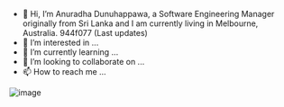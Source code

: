 - 👋 Hi, I’m Anuradha Dunuhappawa, a Software Engineering Manager originally from Sri Lanka and I am currently living in Melbourne, Australia.
  944f077 (Last updates)
- 👀 I’m interested in ...
- 🌱 I’m currently learning ...
- 💞️ I’m looking to collaborate on ...
- 📫 How to reach me ...

![image](https://img.shields.io/badge/LinkedIn-0077B5?style=for-the-badge&logo=linkedin&logoColor=white)

<!---
joedunu/joedunu is a ✨ special ✨ repository because its `README.md` (this file) appears on your GitHub profile.
You can click the Preview link to take a look at your changes.
--->
